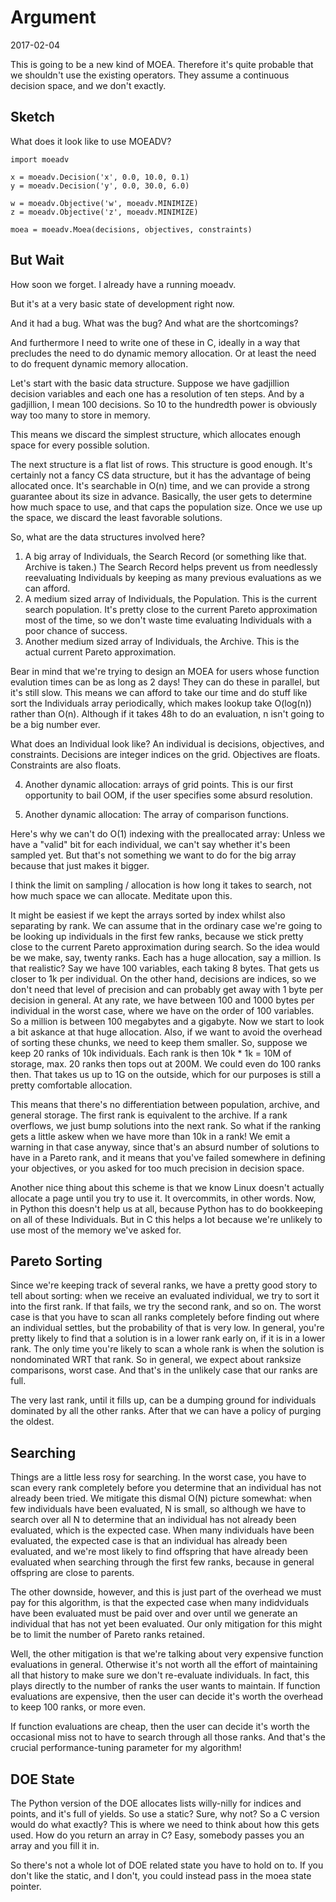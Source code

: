# Argument

2017-02-04

This is going to be a new kind of MOEA.  Therefore it's quite probable that
we shouldn't use the existing operators.  They assume a continuous decision
space, and we don't exactly.

## Sketch

What does it look like to use MOEADV?

```
import moeadv

x = moeadv.Decision('x', 0.0, 10.0, 0.1)
y = moeadv.Decision('y', 0.0, 30.0, 6.0)

w = moeadv.Objective('w', moeadv.MINIMIZE)
z = moeadv.Objective('z', moeadv.MINIMIZE)

moea = moeadv.Moea(decisions, objectives, constraints)
```

## But Wait

How soon we forget.  I already have a running moeadv.

But it's at a very basic state of development right now.

And it had a bug.  What was the bug?  And what are the
shortcomings?

And furthermore I need to write one of these in C, ideally
in a way that precludes the need to do dynamic memory allocation.
Or at least the need to do frequent dynamic memory allocation.

Let's start with the basic data structure.  Suppose we have
gadjillion decision variables and each one has a resolution 
of ten steps.  And by a gadjillion, I mean 100 decisions.  So
10 to the hundredth power is obviously way too many to store
in memory.

This means we discard the simplest structure, which allocates
enough space for every possible solution.

The next structure is a flat list of rows.  This structure is
good enough.  It's certainly not a fancy CS data structure, but
it has the advantage of being allocated once.  It's searchable
in O(n) time, and we can provide a strong guarantee about its
size in advance.  Basically, the user gets to determine how
much space to use, and that caps the population size.  Once we
use up the space, we discard the least favorable solutions.

So, what are the data structures involved here?

1. A big array of Individuals, the Search Record (or something like
that.  Archive is taken.)  The Search Record helps prevent us from
needlessly reevaluating Individuals by keeping as many previous
evaluations as we can afford.
2. A medium sized array of Individuals, the Population.  This is the
current search population.  It's pretty close to the current Pareto
approximation most of the time, so we don't waste time evaluating
Individuals with a poor chance of success.
3. Another medium sized array of Individuals, the Archive.  This is
the actual current Pareto approximation.

Bear in mind that we're trying to design an MOEA for users whose
function evalution times can be as long as 2 days!  They can
do these in parallel, but it's still slow.  This means we can
afford to take our time and do stuff like sort the Individuals
array periodically, which makes lookup take O(log(n)) rather than
O(n).  Although if it takes 48h to do an evaluation, n isn't going
to be a big number ever.

What does an Individual look like?  An individual is decisions,
objectives, and constraints.  Decisions are integer indices on
the grid.  Objectives are floats.  Constraints are also floats.

4. Another dynamic allocation: arrays of grid points.  This is
our first opportunity to bail OOM, if the user specifies some
absurd resolution.

5. Another dynamic allocation: The array of comparison functions.

Here's why we can't do O(1) indexing with the preallocated array:
Unless we have a "valid" bit for each individual, we can't say 
whether it's been sampled yet.  But that's not something we want
to do for the big array because that just makes it bigger.

I think the limit on sampling / allocation is how long it takes to
search, not how much space we can allocate.
Meditate upon this.

It might be easiest if we kept the arrays sorted by index whilst
also separating by rank.  We can assume that in the ordinary case
we're going to be looking up individuals in the first few ranks,
because we stick pretty close to the current Pareto approximation
during search.  So the idea would be we make, say, twenty ranks.
Each has a huge allocation, say a million.  Is that realistic?
Say we have 100 variables, each taking 8 bytes.  That gets us
closer to 1k per individual.  On the other hand, decisions are
indices, so we don't need that level of precision and can probably
get away with 1 byte per decision in general.  At any rate, we
have between 100 and 1000 bytes per individual in the worst case,
where we have on the order of 100 variables.  So a million is
between 100 megabytes and a gigabyte.  Now we start to look a
bit askance at that huge allocation.  Also, if we want to avoid
the overhead of sorting these chunks, we need to keep them
smaller.  So, suppose we keep 20 ranks of 10k individuals.  Each
rank is then 10k * 1k = 10M of storage, max.  20 ranks then tops
out at 200M.  We could even do 100 ranks then.  That takes us up
to 1G on the outside, which for our purposes is still a pretty
comfortable allocation.

This means that there's no differentiation between population, archive,
and general storage.  The first rank is equivalent to the archive.
If a rank overflows, we just bump solutions into the next rank.  So
what if the ranking gets a little askew when we have more than 10k in
a rank!  We emit a warning in that case anyway, since that's an absurd
number of solutions to have in a Pareto rank, and it means that you've
failed somewhere in defining your objectives, or you asked for too
much precision in decision space.

Another nice thing about this scheme is that we know Linux doesn't
actually allocate a page until you try to use it.  It overcommits, in
other words.  Now, in Python this doesn't help us at all, because Python
has to do bookkeeping on all of these Individuals.  But in C this helps
a lot because we're unlikely to use most of the memory we've asked for.

## Pareto Sorting

Since we're keeping track of several ranks, we have a pretty good story
to tell about sorting: when we receive an evaluated individual, we try
to sort it into the first rank.  If that fails, we try the second rank,
and so on.  The worst case is that you have to scan all ranks completely
before finding out where an individual settles, but the probability
of that is very low.  In general, you're pretty likely to find that
a solution is in a lower rank early on, if it is in a lower rank.
The only time you're likely to scan a whole rank is when the solution
is nondominated WRT that rank.  So in general, we expect about ranksize
comparisons, worst case.  And that's in the unlikely case that our ranks
are full.

The very last rank, until it fills up, can be a dumping ground for 
individuals dominated by all the other ranks.  After that we can have a
policy of purging the oldest.

## Searching 

Things are a little less rosy for searching.  In the worst case,
you have to scan every rank completely before you determine that an
individual has not already been tried.  We mitigate this dismal O(N)
picture somewhat: when few individuals have been evaluated, N is small,
so although we have to search over all N to determine that an individual
has not already been evaluated, which is the expected case.  When many
individuals have been evaluated, the expected case is that an individual
has already been evaluated, and we're most likely to find offspring that
have already been evaluated when searching through the first few ranks,
because in general offspring are close to parents.

The other downside, however, and this is just part of the overhead
we must pay for this algorithm, is that the expected case when many
indidviduals have been evaluated must be paid over and over until we
generate an individual that has not yet been evaluated.  Our only 
mitigation for this might be to limit the number of Pareto ranks retained.

Well, the other mitigation is that we're talking about very expensive
function evaluations in general.  Otherwise it's not worth all the effort
of maintaining all that history to make sure we don't re-evaluate 
individuals.  In fact, this plays directly to the number of ranks the
user wants to maintain.  If function evaluations are expensive, then the
user can decide it's worth the overhead to keep 100 ranks, or more even.

If function evaluations are cheap, then the user can decide it's worth
the occasional miss not to have to search through all those ranks.  And
that's the crucial performance-tuning parameter for my algorithm!

## DOE State

The Python version of the DOE allocates lists willy-nilly
for indices and points, and it's full of yields.  So use
a static?  Sure, why not?  So a C version would do
what exactly?  This is where we need to think about how
this gets used.  How do you return an array in C?  Easy,
somebody passes you an array and you fill it in.

So there's not a whole lot of DOE related state you have to
hold on to.  If you don't like the static, and I don't,
you could instead pass in the moea state pointer.


